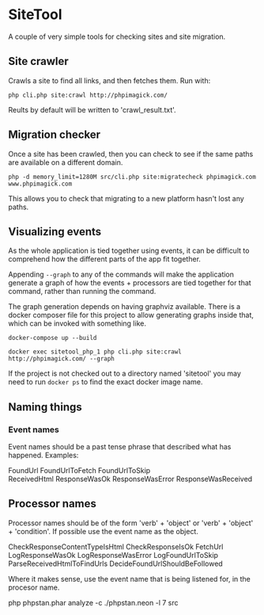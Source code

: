 

# SiteTool

A couple of very simple tools for checking sites and site migration.


## Site crawler

Crawls a site to find all links, and then fetches them. Run with:

```
php cli.php site:crawl http://phpimagick.com/
```

Reults by default will be written to 'crawl_result.txt'.


## Migration checker

Once a site has been crawled, then you can check to see if the same paths are available on a different domain.

```
php -d memory_limit=1280M src/cli.php site:migratecheck phpimagick.com www.phpimagick.com 
```

This allows you to check that migrating to a new platform hasn't lost any paths.


## Visualizing events

As the whole application is tied together using events, it can be difficult to comprehend how the different parts of the app fit together.

Appending ```--graph``` to any of the commands will make the application generate a graph of how the events + processors are tied together for that command, rather than running the command.

The graph generation depends on having graphviz available. There is a docker composer file for this project to allow generating graphs inside that, which can be invoked with something like.

```
docker-compose up --build

docker exec sitetool_php_1 php cli.php site:crawl http://phpimagick.com/ --graph

```

If the project is not checked out to a directory named 'sitetool' you may need to run `docker ps` to find the exact docker image name.


## Naming things

### Event names

Event names should be a past tense phrase that described what has happened. Examples: 

FoundUrl
FoundUrlToFetch
FoundUrlToSkip       
ReceivedHtml
ResponseWasOk
ResponseWasError
ResponseWasReceived     


## Processor names

Processor names should be of the form 'verb' + 'object' or 'verb' + 'object' + 'condition'. If possible use the event name as the object.

CheckResponseContentTypeIsHtml
CheckResponseIsOk
FetchUrl
LogResponseWasOk
LogResponseWasError
LogFoundUrlToSkip
ParseReceivedHtmlToFindUrls
DecideFoundUrlShouldBeFollowed

Where it makes sense, use the event name that is being listened for, in the procesor name. 


php phpstan.phar analyze -c ./phpstan.neon -l 7 src